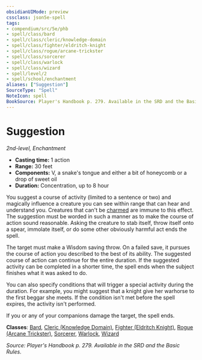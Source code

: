```yaml
---
obsidianUIMode: preview
cssclass: json5e-spell
tags:
- compendium/src/5e/phb
- spell/class/bard
- spell/class/cleric/knowledge-domain
- spell/class/fighter/eldritch-knight
- spell/class/rogue/arcane-trickster
- spell/class/sorcerer
- spell/class/warlock
- spell/class/wizard
- spell/level/2
- spell/school/enchantment
aliases: ["Suggestion"]
SourceType: "Spell"
NoteIcon: spell
BookSource: Player's Handbook p. 279. Available in the SRD and the Basic Rules.
---
```

# Suggestion
*2nd-level, Enchantment*  

- **Casting time:** 1 action
- **Range:** 30 feet
- **Components:** V, a snake's tongue and either a bit of honeycomb or a drop of sweet oil
- **Duration:** Concentration, up to 8 hour

You suggest a course of activity (limited to a sentence or two) and magically influence a creature you can see within range that can hear and understand you. Creatures that can't be [charmed](/3-Mechanics/CLI/rules/conditions.md#charmed) are immune to this effect. The suggestion must be worded in such a manner as to make the course of action sound reasonable. Asking the creature to stab itself, throw itself onto a spear, immolate itself, or do some other obviously harmful act ends the spell.

The target must make a Wisdom saving throw. On a failed save, it pursues the course of action you described to the best of its ability. The suggested course of action can continue for the entire duration. If the suggested activity can be completed in a shorter time, the spell ends when the subject finishes what it was asked to do.

You can also specify conditions that will trigger a special activity during the duration. For example, you might suggest that a knight give her warhorse to the first beggar she meets. If the condition isn't met before the spell expires, the activity isn't performed.

If you or any of your companions damage the target, the spell ends.

**Classes**: [Bard](/3-Mechanics/CLI/classes/bard.md), [Cleric (Knowledge Domain)](/3-Mechanics/CLI/classes/cleric-knowledge-domain.md), [Fighter (Eldritch Knight)](/3-Mechanics/CLI/classes/fighter-eldritch-knight.md), [Rogue (Arcane Trickster)](/3-Mechanics/CLI/classes/rogue-arcane-trickster.md), [Sorcerer](/3-Mechanics/CLI/classes/sorcerer.md), [Warlock](/3-Mechanics/CLI/classes/warlock.md), [Wizard](/3-Mechanics/CLI/classes/wizard.md)

*Source: Player's Handbook p. 279. Available in the SRD and the Basic Rules.*